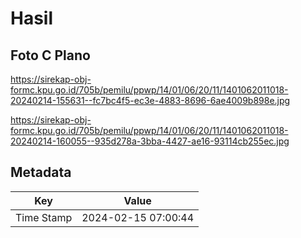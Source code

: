 # Hasil

## Foto C Plano

https://sirekap-obj-formc.kpu.go.id/705b/pemilu/ppwp/14/01/06/20/11/1401062011018-20240214-155631--fc7bc4f5-ec3e-4883-8696-6ae4009b898e.jpg

https://sirekap-obj-formc.kpu.go.id/705b/pemilu/ppwp/14/01/06/20/11/1401062011018-20240214-160055--935d278a-3bba-4427-ae16-93114cb255ec.jpg


## Metadata

| Key        | Value               |
| ---------- | ------------------- |
| Time Stamp | 2024-02-15 07:00:44 |



